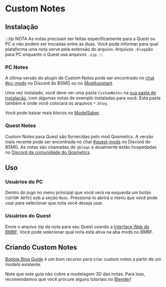 # Custom Notes

## Instalação
:::tip NOTA As notas precisam ser feitas especificamente para a Quest ou PC e não podem ser trocadas entre as duas. Você pode informar para qual plataforma uma nota serve pela extensão do arquivo. Arquivos `.bloq`são para PC enquanto o Quest usa arquivos `.zip`. :::

### PC Notes
A última versão do plugin de Custom Notes pode ser encontrado no [chat #pc-mods](https://discord.gg/beatsabermods) no Discord do BSMG ou no [ModAssistant](https://github.com/Assistant/ModAssistant).

Uma vez instalado, você deve ver uma pasta `CustomNotes` na [sua pasta de instalação](/faq/install-folder.md), com algumas notas de exemplo instaladas para você. Esta pasta também é onde você colocará os arquivos `*.bloq`.

Você pode baixar mais blocos no [ModelSaber](https://modelsaber.com/Bloqs/).

### Quest Notes
Custom Notes para Quest são fornecidas pelo mod Qosmetics. A versão mais recente pode ser encontrada no chat [#quest-mods](https://discord.gg/beatsabermods) no Discord do BSMG. As notas são chamadas de `qbloqs` e atualmente estão hospedadas no [Discord da comunidade do Qosmetics](https://discord.gg/qosmetics).

## Uso

### Usuários do PC
Dentro do jogo no menu principal que você verá na esquerda um botão `CUSTOM NOTES` sob a seção `Mods`. Pressioná-lo abrirá o menu que você pode usar para selecionar que nota você deseja usar.

### Usuários do Quest
Envie o arquivo zip da nota para seu Quest usando a [Interface Web do BMBF](/quest-modding.md#installing-mods). Você pode selecionar qual nota está ativa na aba mods no BMBF.

## Criando Custom Notes

[Bobbie Bloq Guide](./notes-guide.md) é um bom recurso para criar custom notes a partir de um modelo existente.

Note que este guia não cobre a modelagem 3D das notas. Para isso, recomendamos que você procure alguns tutoriais no [Blender](https://www.blender.org/)!
